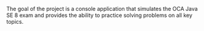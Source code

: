 The goal of the project is a console application that simulates the OCA Java SE 8 exam and provides the ability to practice solving problems on all key topics.
